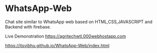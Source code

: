 # WhatsApp-Web
Chat site similar to WhatsApp web based on HTML,CSS,JAVASCRIPT and Backend with firebase.

Live Demonstration
https://agritechwtl.000webhostapp.com

https://itsvibhu.github.io/WhatsApp-Web/index.html
